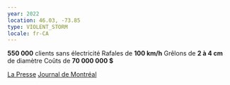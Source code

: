```yaml
---
year: 2022
location: 46.03, -73.85
type: VIOLENT_STORM
locale: fr-CA
---
```

**550 000** clients sans électricité
Rafales de **100 km/h**
Grêlons de **2 à 4 cm** de diamètre
Coûts de **70 000 000 $**

[La Presse](https://www.lapresse.ca/actualites/2022-06-14/orages-et-vents-violents/la-tempete-du-21-mai-aura-coute-70-millions-a-hydro-quebec.php)
[Journal de Montréal](https://www.journaldemontreal.com/2022/05/22/en-images-dur-lendemain-de-tempete-a-quebec)